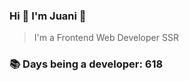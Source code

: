 ### Hi 👋 I&#39;m Juani 🦁

> I&#39;m a Frontend Web Developer SSR

### 📚 Days being a developer: 618
